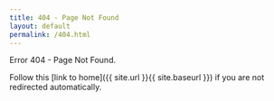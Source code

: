```yaml
---
title: 404 - Page Not Found
layout: default
permalink: /404.html
---
```


Error 404 - Page Not Found.

Follow this [link to home]({{ site.url }}{{ site.baseurl }}) if you are not redirected automatically.

